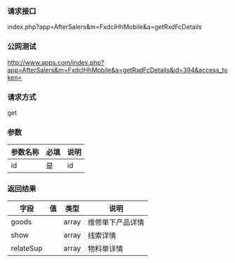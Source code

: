 ### **请求接口**
index.php?app=AfterSalers&m=FxdclHhMobile&a=getRxdFcDetails



### **公网测试**
http://www.apps.com/index.php?app=AfterSalers&m=FxdclHhMobile&a=getRxdFcDetails&id=394&access_token=

### **请求方式**
get


### **参数**
| 参数名称  |必填|     说明      |
|------|-----|------|
| id| 是 |   id|

### **返回结果**
|字段        |值          |类型    |说明        |
| ---------  |--------    |-------- |--------  |
| goods|  | array  |维修单下产品详情|
| show|  | array  |线索详情|
| relateSup|  | array  |物料单详情|